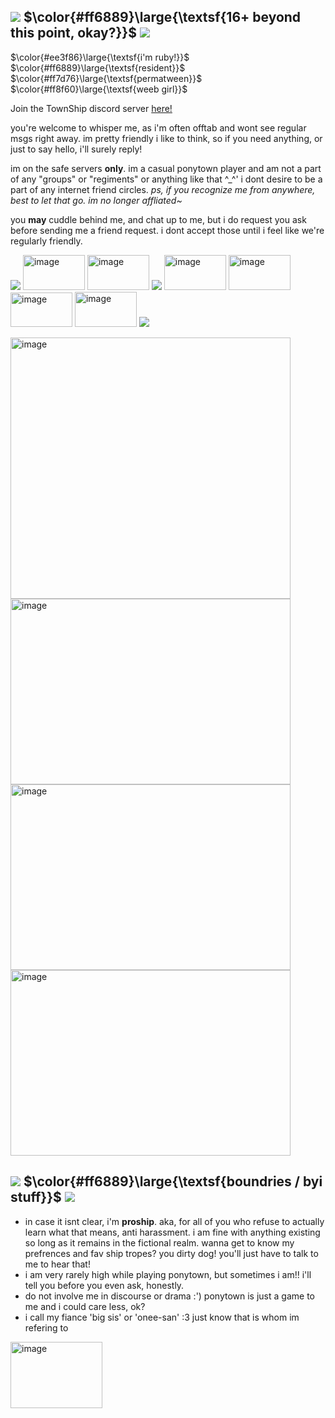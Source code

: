 ## ![](https://64.media.tumblr.com/52eff6fe2f0e8790cd91ed9770b2e74c/2a5322568a5de8bb-a0/s75x75_c1/e0cde9162f7f192b5d21d332cbe18edc2816aa80.gif) $\color{#ff6889}\large{\textsf{16+ beyond this point, okay?}}$ ![](https://64.media.tumblr.com/e0573f51d8145eccfe80550944204aae/2a5322568a5de8bb-e0/s75x75_c1/b8c72451cc917d295cb564a031199433324f7337.gif)
$\color{#ee3f86}\large{\textsf{i'm ruby!}}$ $\color{#ff6889}\large{\textsf{resident}}$ $\color{#ff7d76}\large{\textsf{permatween}}$ $\color{#ff8f60}\large{\textsf{weeb girl}}$

Join the TownShip discord server [here!](https://discord.gg/N5QBP9uD3c)

you're welcome to whisper me, as i'm often offtab and wont see regular msgs right away. im pretty friendly i like to think, so if you need anything, or just to say hello, i'll surely reply!

im on the safe servers **only**. im a casual ponytown player and am not a part of any "groups" or "regiments" or anything like that ^_^' i dont desire to be a part of any internet friend circles. *ps, if you recognize me from anywhere, best to let that go. im no longer affliated~*

you **may** cuddle behind me, and chat up to me, but i do request you ask before sending me a friend request. i dont accept those until i feel like we're regularly friendly.

![](https://64.media.tumblr.com/516bfca9e2167beb43b8e65cc5442c97/ac5d246518f13b33-32/s100x200/6dc9aed54bf161e2715c121ccb120c17fca817ca.gif) <img width="99" height="56" alt="image" src="https://github.com/user-attachments/assets/c019b9ae-e97c-4be0-ac74-139dc47b95bf" /> <img width="99" height="56" alt="image" src="https://github.com/user-attachments/assets/2bb4df7c-fd87-4307-9174-4e0fa29b7e08" /> ![](https://media.discordapp.net/attachments/1189349822998790264/1425583737663389807/d9gwcc8-886b75fc-ae4c-49d2-a6a2-06d6a5f34c7d.gif?ex=68e81dd1&is=68e6cc51&hm=c5f983dffa813a23b5c950e91a8782f2e2ad1db45f65b387fb3dad55f8896358&=) <img width="99" height="56" alt="image" src="https://github.com/user-attachments/assets/ebc52505-3d9a-45d7-8568-beadd8cbb70c" /> <img width="99" height="56" alt="image" src="https://github.com/user-attachments/assets/34b971db-46d1-4484-b5f7-8d6c107f2e1c" /> <img width="99" height="55" alt="image" src="https://github.com/user-attachments/assets/f5bea89a-a474-4725-b2d5-fe30b8f863a8" /> <img width="99" height="56" alt="image" src="https://github.com/user-attachments/assets/815fb42e-c73a-40e8-af0b-f1b0493d5add" /> ![](https://64.media.tumblr.com/06325ee776fc38d27b0e7a45ded1023e/ef02973d24e16b18-7d/s100x200/384b7e15965332bc5f10469f1850177f33747d31.gif)


<img width="448" height="418" alt="image" src="https://github.com/user-attachments/assets/88550750-9086-4da5-b1cc-e9a88ba70610" /> 
<img width="448" height="297" alt="image" src="https://github.com/user-attachments/assets/836119e0-80ca-4262-b190-6f32ef0aacc8" />
<img width="448" height="297" alt="image" src="https://github.com/user-attachments/assets/ef380b15-1c3c-4a98-8c04-67b8e2d58814" />
<img width="448" height="297" alt="image" src="https://github.com/user-attachments/assets/bd15b2f4-dc5b-4a1d-8c7e-9ff1e70323e2" />

## ![](https://64.media.tumblr.com/52eff6fe2f0e8790cd91ed9770b2e74c/2a5322568a5de8bb-a0/s75x75_c1/e0cde9162f7f192b5d21d332cbe18edc2816aa80.gif) $\color{#ff6889}\large{\textsf{boundries / byi stuff}}$ ![](https://64.media.tumblr.com/e0573f51d8145eccfe80550944204aae/2a5322568a5de8bb-e0/s75x75_c1/b8c72451cc917d295cb564a031199433324f7337.gif)
- in case it isnt clear, i'm **proship**. aka, for all of you who refuse to actually learn what that means, anti harassment. i am fine with anything existing so long as it remains in the fictional realm. wanna get to know my prefrences and fav ship tropes? you dirty dog! you'll just have to talk to me to hear that!
- i am very rarely high while playing ponytown, but sometimes i am!! i'll tell you before you even ask, honestly.
- do not involve me in discourse or drama :') ponytown is just a game to me and i could care less, ok?
- i call my fiance 'big sis' or 'onee-san' :3 just know that is whom im refering to
<img width="147" height="106" alt="image" src="https://github.com/user-attachments/assets/870d8f74-837c-4bb6-b8d9-0ad4350d8e0c" />
